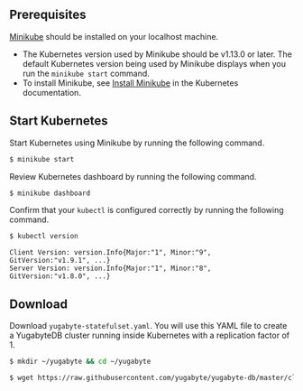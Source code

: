 ## Prerequisites

[Minikube](https://github.com/kubernetes/minikube) should be installed on your localhost machine. 

- The Kubernetes version used by Minikube should be v1.13.0 or later. The default Kubernetes version being used by Minikube displays when you run the `minikube start` command.
- To install Minikube, see [Install Minikube](https://kubernetes.io/docs/tasks/tools/install-minikube/) in the Kubernetes documentation.

## Start Kubernetes

Start Kubernetes using Minikube by running the following command.

```sh
$ minikube start
```

Review Kubernetes dashboard by running the following command.

```sh
$ minikube dashboard
```

Confirm that your `kubectl` is configured correctly by running the following command.

```sh
$ kubectl version
```

```
Client Version: version.Info{Major:"1", Minor:"9", GitVersion:"v1.9.1", ...}
Server Version: version.Info{Major:"1", Minor:"8", GitVersion:"v1.8.0", ...}
```

## Download

Download `yugabyte-statefulset.yaml`. You will use this YAML file to create a YugabyteDB cluster running inside Kubernetes with a replication factor of 1.

```sh
$ mkdir ~/yugabyte && cd ~/yugabyte
```

```sh
$ wget https://raw.githubusercontent.com/yugabyte/yugabyte-db/master/cloud/kubernetes/yugabyte-statefulset-rf-1.yaml
```
